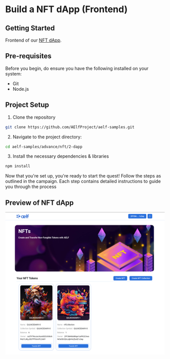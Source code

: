 # Build a NFT dApp (Frontend) 

## Getting Started

Frontend of our [NFT dApp](https://docs.aelf.com/quick-start/advance-tutorials/nft-indexer/#step-7---interact-with-smart-contract-through-frontend-dapp).

## Pre-requisites

Before you begin, do ensure you have the following installed on your system:

- Git
- Node.js

## Project Setup 

1. Clone the repository
```bash
git clone https://github.com/AElfProject/aelf-samples.git
```

2. Navigate to the project directory:
```bash
cd aelf-samples/advance/nft/2-dapp
```

3. Install the necessary dependencies & libraries
```bash
npm install
```

Now that you're set up, you're ready to start the quest! Follow the steps as outlined in the campaign. Each step contains detailed instructions to guide you through the process

## Preview of NFT dApp

![image](assets/Developer_NFT_Landing_Page.png)


